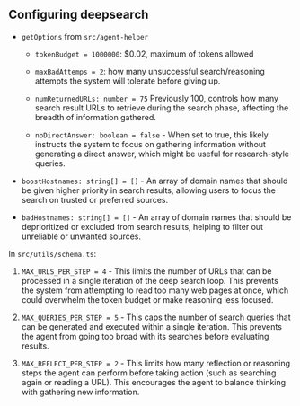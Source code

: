 ## Configuring deepsearch

- `getOptions` from `src/agent-helper`

  - `tokenBudget = 1000000`: $0.02, maximum of tokens allowed
  - `maxBadAttemps = 2`: how many unsuccessful search/reasoning attempts the
    system will tolerate before giving up.

  - `numReturnedURLs: number = 75` Previously 100, controls how many search
    result URLs to retrieve during the search phase, affecting the breadth of
    information gathered.

  - `noDirectAnswer: boolean = false` - When set to true, this likely instructs
    the system to focus on gathering information without generating a direct
    answer, which might be useful for research-style queries.

- `boostHostnames: string[] = []` - An array of domain names that should be
  given higher priority in search results, allowing users to focus the search on
  trusted or preferred sources.

- `badHostnames: string[] = []` - An array of domain names that should be
  deprioritized or excluded from search results, helping to filter out
  unreliable or unwanted sources.

In `src/utils/schema.ts`:

1. `MAX_URLS_PER_STEP = 4` - This limits the number of URLs that can be
   processed in a single iteration of the deep search loop. This prevents the
   system from attempting to read too many web pages at once, which could
   overwhelm the token budget or make reasoning less focused.

2. `MAX_QUERIES_PER_STEP = 5` - This caps the number of search queries that can
   be generated and executed within a single iteration. This prevents the agent
   from going too broad with its searches before evaluating results.

3. `MAX_REFLECT_PER_STEP = 2` - This limits how many reflection or reasoning
   steps the agent can perform before taking action (such as searching again or
   reading a URL). This encourages the agent to balance thinking with gathering
   new information.
